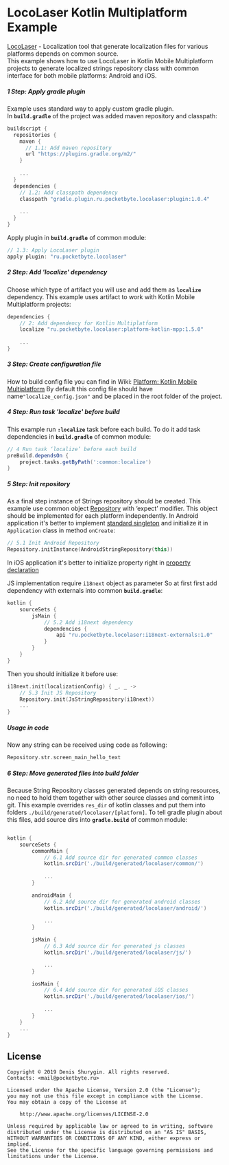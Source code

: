 # LocoLaser Kotlin Multiplatform Example
[LocoLaser](https://github.com/PocketByte/LocoLaser/) - Localization tool that generate localization files for various platforms depends on common source.
<br>This example shows how to use LocoLaser in Kotlin Mobile Multiplatform projects to generate localized strings repository class with common interface for both mobile platforms: Android and iOS.

##### 1 Step: Apply gradle plugin
Example uses standard way to apply custom gradle plugin.<br>
In **`build.gradle`** of the project was added maven repository and classpath:
```groovy
buildscript {
  repositories {
    maven {
      // 1.1: Add maven repository
      url "https://plugins.gradle.org/m2/"
    }
    
    ...
  }
  dependencies {
    // 1.2: Add classpath dependency
    classpath "gradle.plugin.ru.pocketbyte.locolaser:plugin:1.0.4"
    
    ...
  }
}
```
Apply plugin in **`build.gradle`** of common module:
```groovy
// 1.3: Apply LocoLaser plugin
apply plugin: "ru.pocketbyte.locolaser"
```

##### 2 Step: Add 'localize' dependency
Choose which type of artifact you will use and add them as **`localize`** dependency. This example uses artifact to work with Kotlin Mobile Multiplatform projects:
```groovy
dependencies {
    // 2: Add dependency for Kotlin Multiplatform
    localize "ru.pocketbyte.locolaser:platform-kotlin-mpp:1.5.0"
    
    ...
}
```

##### 3 Step: Create configuration file
How to build config file you can find in Wiki: [Platform: Kotlin Mobile Multiplatform](https://github.com/PocketByte/LocoLaser/wiki/Platform:-Kotlin-Mobile-Multiplatform) By default this config file should have name`"localize_config.json"` and be placed in the root folder of the project.

##### 4 Step: Run task 'localize' before build
This example run **`:localize`** task before each build. To do it add task dependencies in **`build.gradle`** of common module:
```groovy
// 4 Run task ‘localize’ before each build
preBuild.dependsOn {
    project.tasks.getByPath(':common:localize')
}
```


##### 5 Step: Init repository
As a final step instance of Strings repository should be created. This example use common object [Repository](https://github.com/PocketByte/locolaser-kotlin-mpp-example/blob/master/common/src/commonMain/kotlin/ru/pocketbyte/locolaser/example/repository/Repository.kt) with ‘expect’ modifier. This object should be implemented for each platform independently.
In Android application it's better to implement [standard singleton](https://github.com/PocketByte/locolaser-kotlin-mpp-example/blob/master/common/src/androidMain/kotlin/ru/pocketbyte/locolaser/example/repository/Repository.kt) and initialize it in `Application` class in method `onCreate`:
```kotlin
// 5.1 Init Android Repository
Repository.initInstance(AndroidStringRepository(this))
```
In iOS application it's better to initialize property right in [property declaration](https://github.com/PocketByte/locolaser-kotlin-mpp-example/blob/master/common/src/iosMain/kotlin/ru/pocketbyte/locolaser/example/repository/Repository.kt)

JS implementation require `i18next` object as parameter So at first first add dependency with externals into common **`build.gradle`**:
```groovy
kotlin {
    sourceSets {
        jsMain {
            // 5.2 Add i18next dependency
            dependencies {
                api "ru.pocketbyte.locolaser:i18next-externals:1.0"
            }
        }
    }
}
```
Then you should initialize it before use:
```kotlin
i18next.init(localizationConfig) { _, _ ->
    // 5.3 Init JS Repository
    Repository.init(JsStringRepository(i18next))
    ...
}
```

##### Usage in code
Now any string can be received using code as following:
```kotlin
Repository.str.screen_main_hello_text
```

##### 6 Step: Move generated files into build folder
Because String Repository classes generated depends on string resources, no need to hold them together with other source classes and commit into git. This example overrides `res_dir` of kotlin classes and put them into folders `./build/generated/locolaser/[platform]`. To tell gradle plugin about this files, add source dirs into **`gradle.build`** of common module:
```groovy

kotlin {
    sourceSets {
        commonMain {
            // 6.1 Add source dir for generated common classes
            kotlin.srcDir('./build/generated/locolaser/common/')
            
            ...
        }

        androidMain {
            // 6.2 Add source dir for generated android classes
            kotlin.srcDir('./build/generated/locolaser/android/')
            
            ...
        }

        jsMain {
            // 6.3 Add source dir for generated js classes
            kotlin.srcDir('./build/generated/locolaser/js/')

            ...
        }

        iosMain {
            // 6.4 Add source dir for generated iOS classes
            kotlin.srcDir('./build/generated/locolaser/ios/')
            
            ...
        }
    }
    ...
}
```

## License
```
Copyright © 2019 Denis Shurygin. All rights reserved.
Contacts: <mail@pocketbyte.ru>

Licensed under the Apache License, Version 2.0 (the "License");
you may not use this file except in compliance with the License.
You may obtain a copy of the License at

    http://www.apache.org/licenses/LICENSE-2.0

Unless required by applicable law or agreed to in writing, software
distributed under the License is distributed on an "AS IS" BASIS,
WITHOUT WARRANTIES OR CONDITIONS OF ANY KIND, either express or implied.
See the License for the specific language governing permissions and
limitations under the License.
```
